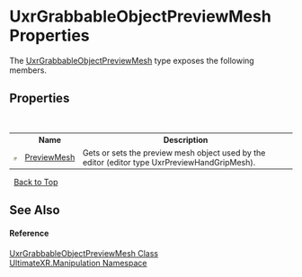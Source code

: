 # UxrGrabbableObjectPreviewMesh Properties
 

The <a href="T_UltimateXR_Manipulation_UxrGrabbableObjectPreviewMesh">UxrGrabbableObjectPreviewMesh</a> type exposes the following members.


## Properties
&nbsp;<table><tr><th></th><th>Name</th><th>Description</th></tr><tr><td>![Public property](media/pubproperty.gif "Public property")</td><td><a href="P_UltimateXR_Manipulation_UxrGrabbableObjectPreviewMesh_PreviewMesh">PreviewMesh</a></td><td>
Gets or sets the preview mesh object used by the editor (editor type UxrPreviewHandGripMesh).</td></tr></table>&nbsp;
<a href="#uxrgrabbableobjectpreviewmesh-properties">Back to Top</a>

## See Also


#### Reference
<a href="T_UltimateXR_Manipulation_UxrGrabbableObjectPreviewMesh">UxrGrabbableObjectPreviewMesh Class</a><br /><a href="N_UltimateXR_Manipulation">UltimateXR.Manipulation Namespace</a><br />